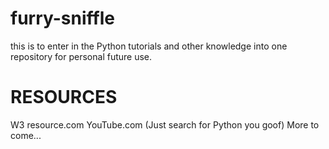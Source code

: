 # furry-sniffle
this is to enter in the Python tutorials and other knowledge into one repository for personal future use.
# RESOURCES
W3 resource.com
YouTube.com (Just search for Python you goof)
More to come...

